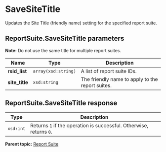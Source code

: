 # SaveSiteTitle

Updates the Site Title \(friendly name\) setting for the specified report suite.

## ReportSuite.SaveSiteTitle parameters

**Note:** Do not use the same title for multiple report suites.

|Name|Type|Description|
|----|----|-----------|
|**rsid\_list** |`array(xsd:string)` |A list of report suite IDs.|
|**site\_title** |`xsd:string` |The friendly name to apply to the report suites.|

## ReportSuite.SaveSiteTitle response

|Type|Description|
|----|-----------|
|`xsd:int` |Returns `1` if the operation is successful. Otherwise, returns `0`.|

**Parent topic:** [Report Suite](../../methods/report_suite/c_api_admin_methods_repsuite.md)

